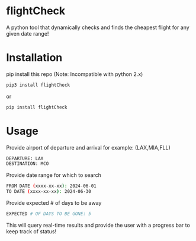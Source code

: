 # flightCheck
A python tool that dynamically checks and finds the cheapest flight for any given date range!

# Installation
pip install this repo (Note: Incompatible with python 2.x)

```sh
pip3 install flightCheck
```
or

```sh
pip install flightCheck
```
# Usage
Provide airport of departure and arrival for example: (LAX,MIA,FLL)
```sh
DEPARTURE: LAX
DESTINATION: MCO
```
Provide date range for which to search
```sh
FROM DATE (xxxx-xx-xx): 2024-06-01
TO DATE (xxxx-xx-xx): 2024-06-30
```
Provide expected # of days to be away
```sh
EXPECTED # OF DAYS TO BE GONE: 5
```

This will query real-time results and provide the user with a progress bar to keep track of status!

